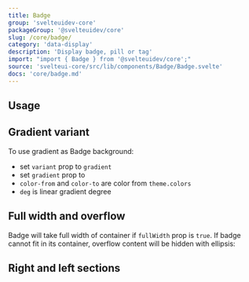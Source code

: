 ```yaml
---
title: Badge
group: 'svelteuidev-core'
packageGroup: '@svelteuidev/core'
slug: /core/badge/
category: 'data-display'
description: 'Display badge, pill or tag'
import: "import { Badge } from '@svelteuidev/core';"
source: 'svelteui-core/src/lib/components/Badge/Badge.svelte'
docs: 'core/badge.md'
---
```


<script>
    import { Demo, BadgeDemos } from '@svelteuidev/demos';
    import { Heading } from 'components';
</script>

<Heading />

## Usage

<Demo demo={BadgeDemos.configurator} />

## Gradient variant

To use gradient as Badge background:

- set `variant` prop to `gradient`
- set `gradient` prop to
- `color-from` and `color-to` are color from `theme.colors`
- `deg` is linear gradient degree

<Demo demo={BadgeDemos.gradient} />

## Full width and overflow

Badge will take full width of container if `fullWidth` prop is `true`.
If badge cannot fit in its container, overflow content will be hidden with ellipsis:

<Demo demo={BadgeDemos.width} />

## Right and left sections

<Demo demo={BadgeDemos.sections} />
